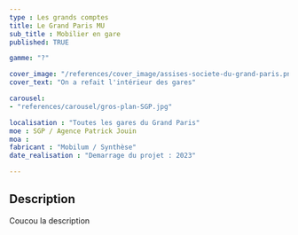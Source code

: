 ```yaml
---
type : Les grands comptes
title: Le Grand Paris MU
sub_title : Mobilier en gare
published: TRUE

gamme: "?" 

cover_image: "/references/cover_image/assises-societe-du-grand-paris.png"
cover_text: "On a refait l'intérieur des gares"

carousel: 
- "references/carousel/gros-plan-SGP.jpg"

localisation : "Toutes les gares du Grand Paris"
moe : SGP / Agence Patrick Jouin
moa :
fabricant : "Mobilum / Synthèse"
date_realisation : "Demarrage du projet : 2023"

---
```


## Description

Coucou la description
